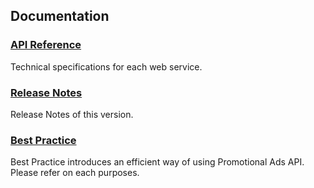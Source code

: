 ## Documentation
### [API Reference](/docs/en/api_reference/ReadMe.md) 
Technical specifications for each web service.

### [Release Notes](/docs/en/releasenotes.md)
Release Notes of this version.
  
### [Best Practice](/docs/en/bestpractice/ReadMe.md)
Best Practice introduces an efficient way of using Promotional Ads API.  
Please refer on each purposes.  

